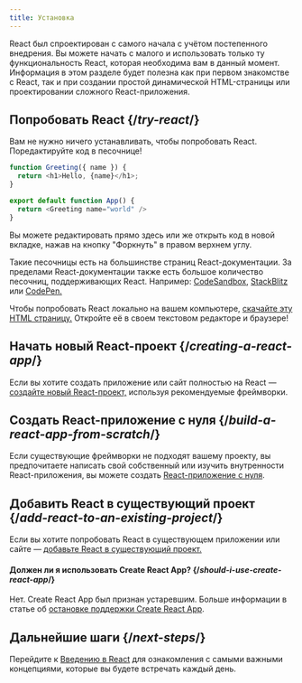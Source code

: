 ```yaml
---
title: Установка
---
```


<Intro>

React был спроектирован с самого начала с учётом постепенного внедрения. Вы можете начать с малого и использовать только ту функциональность React, которая необходима вам в данный момент. Информация в этом разделе будет полезна как при первом знакомстве с React, так и при создании простой динамической HTML-страницы или проектировании сложного React-приложения.

</Intro>

## Попробовать React {/*try-react*/}

Вам не нужно ничего устанавливать, чтобы попробовать React. Поредактируйте код в песочнице!

<Sandpack>

```js
function Greeting({ name }) {
  return <h1>Hello, {name}</h1>;
}

export default function App() {
  return <Greeting name="world" />
}
```

</Sandpack>

Вы можете редактировать прямо здесь или же открыть код в новой вкладке, нажав на кнопку "Форкнуть" в правом верхнем углу.

Такие песочницы есть на большинстве страниц React-документации. За пределами React-документации также есть большое количество песочниц, поддерживающих React. Например: [CodeSandbox](https://codesandbox.io/s/new), [StackBlitz](https://stackblitz.com/fork/react) или [CodePen.](https://codepen.io/pen?template=QWYVwWN)

Чтобы попробовать React локально на вашем компьютере, [скачайте эту HTML страницу.](https://gist.githubusercontent.com/gaearon/0275b1e1518599bbeafcde4722e79ed1/raw/db72dcbf3384ee1708c4a07d3be79860db04bff0/example.html) Откройте её в своем текстовом редакторе и браузере!

## Начать новый React-проект {/*creating-a-react-app*/}

Если вы хотите создать приложение или сайт полностью на React — [создайте новый React-проект,](/learn/creating-a-react-app) используя рекомендуемые фреймворки.

## Создать React-приложение с нуля {/*build-a-react-app-from-scratch*/}

Если существующие фреймворки не подходят вашему проекту, вы предпочитаете написать свой собственный или изучить внутренности React-приложения, вы можете создать [React-приложение с нуля](/learn/build-a-react-app-from-scratch).

## Добавить React в существующий проект {/*add-react-to-an-existing-project*/}

Если вы хотите попробовать React в существующем приложении или сайте — [добавьте React в существующий проект.](/learn/add-react-to-an-existing-project)

<Note>

#### Должен ли я использовать Create React App? {/*should-i-use-create-react-app*/}

Нет. Create React App был признан устаревшим. Больше информации в статье об [остановке поддержки Create React App](/blog/2025/02/14/sunsetting-create-react-app).

</Note>

## Дальнейшие шаги {/*next-steps*/}

Перейдите к [Введению в React](/learn) для ознакомления с самыми важными концепциями, которые вы будете встречать каждый день.

